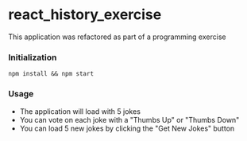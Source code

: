 # react_history_exercise

This application was refactored as part of a programming exercise

### Initialization

```
npm install && npm start
```

### Usage 

- The application will load with 5 jokes
- You can vote on each joke with a "Thumbs Up" or "Thumbs Down"
- You can load 5 new jokes by clicking the "Get New Jokes" button
